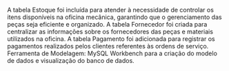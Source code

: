 A tabela Estoque foi incluída para atender à necessidade de controlar os itens disponíveis na oficina mecânica, 
garantindo que o gerenciamento das peças seja eficiente e organizado. 
A tabela Fornecedor foi criada para centralizar as informações sobre os fornecedores das peças e materiais utilizados na oficina.
A tabela Pagamento foi adicionada para registrar os pagamentos realizados pelos clientes referentes às ordens de serviço.
Ferramenta de Modelagem: MySQL Workbench para a criação do modelo de dados e visualização do banco de dados.
